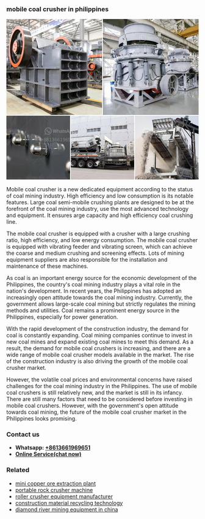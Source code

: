 <h3>mobile coal crusher in philippines</h3><img src='1703042240.jpg' alt=''><p>Mobile coal crusher is a new dedicated equipment according to the status of coal mining industry. High efficiency and low consumption is its notable features. Large coal semi-mobile crushing plants are designed to be at the forefront of the coal mining industry, use the most advanced technology and equipment. It ensures arge capacity and high efficiency coal crushing line.</p><p>The mobile coal crusher is equipped with a crusher with a large crushing ratio, high efficiency, and low energy consumption. The mobile coal crusher is equipped with vibrating feeder and vibrating screen, which can achieve the coarse and medium crushing and screening effects. Lots of mining equipment suppliers are also responsible for the installation and maintenance of these machines.</p><p>As coal is an important energy source for the economic development of the Philippines, the country's coal mining industry plays a vital role in the nation's development. In recent years, the Philippines has adopted an increasingly open attitude towards the coal mining industry. Currently, the government allows large-scale coal mining but strictly regulates the mining methods and utilities. Coal remains a prominent energy source in the Philippines, especially for power generation.</p><p>With the rapid development of the construction industry, the demand for coal is constantly expanding. Coal mining companies continue to invest in new coal mines and expand existing coal mines to meet this demand. As a result, the demand for mobile coal crushers is increasing, and there are a wide range of mobile coal crusher models available in the market. The rise of the construction industry is also driving the growth of the mobile coal crusher market.</p><p>However, the volatile coal prices and environmental concerns have raised challenges for the coal mining industry in the Philippines. The use of mobile coal crushers is still relatively new, and the market is still in its infancy. There are still many factors that need to be considered before investing in mobile coal crushers. However, with the government's open attitude towards coal mining, the future of the mobile coal crusher market in the Philippines looks promising.</p><h3>Contact us</h3><ul><li><strong>Whatsapp:&nbsp;<a href="https://wa.me/8613661969651">+8613661969651</a></strong></li><li><a href="https://swt.shibang-china.com/?git&amp;zhl&amp;mobile coal crusher in philippines"><strong>Online Service(chat now)</strong></a></li></ul><h3>Related</h3><ul><li><a href='mini copper ore extraction plant.md'>mini copper ore extraction plant</a></li><li><a href='portable rock crusher machine.md'>portable rock crusher machine</a></li><li><a href='roller crusher equipment manufacturer.md'>roller crusher equipment manufacturer</a></li><li><a href='construction material recycling technology.md'>construction material recycling technology</a></li><li><a href='diamond river mining equipment in china.md'>diamond river mining equipment in china</a></li></ul>